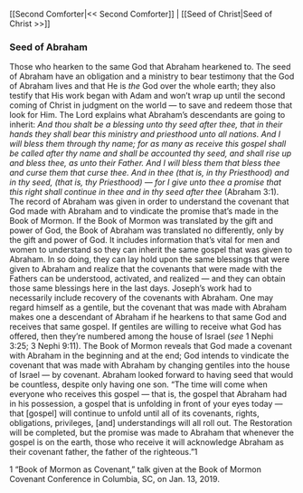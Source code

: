 [[Second Comforter|<< Second Comforter]]  |  [[Seed of Christ|Seed of Christ >>]]

### Seed of Abraham
Those who hearken to the same God that Abraham hearkened to. The seed of Abraham have an obligation and a ministry to bear testimony that the God of Abraham lives and that He is *the* God over the whole earth; they also testify that His work began with Adam and won’t wrap up until the second coming of Christ in judgment on the world — to save and redeem those that look for Him. The Lord explains what Abraham’s descendants are going to inherit: *And thou shalt be a blessing unto thy seed after thee, that in their hands they shall bear this ministry and priesthood unto all nations. And I will bless them through thy name; for as many as receive this gospel shall be called after thy name and shall be accounted thy seed, and shall rise up and bless thee, as unto their Father. And I will bless them that bless thee and curse them that curse thee. And in thee (that is, in thy Priesthood) and in thy seed, (that is, thy Priesthood) — for I give unto thee a promise that this right shall continue in thee and in thy seed after thee* (Abraham 3:1). The record of Abraham was given in order to understand the covenant that God made with Abraham and to vindicate the promise that’s made in the Book of Mormon. If the Book of Mormon was translated by the gift and power of God, the Book of Abraham was translated no differently, only by the gift and power of God. It includes information that’s vital for men and women to understand so they can inherit the same gospel that was given to Abraham. In so doing, they can lay hold upon the same blessings that were given to Abraham and realize that the covenants that were made with the Fathers can be understood, activated, and realized — and they can obtain those same blessings here in the last days. Joseph’s work had to necessarily include recovery of the covenants with Abraham. One may regard himself as a gentile, but the covenant that was made with Abraham makes one a descendant of Abraham if he hearkens to that same God and receives that same gospel. If gentiles are willing to receive what God has offered, then they’re numbered among the house of Israel (*see* 1 Nephi 3:25; 3 Nephi 9:11). The Book of Mormon reveals that God made a covenant with Abraham in the beginning and at the end; God intends to vindicate the covenant that was made with Abraham by changing gentiles into the house of Israel — by covenant. Abraham looked forward to having seed that would be countless, despite only having one son. “The time will come when everyone who receives this gospel — that is, the gospel that Abraham had in his possession, a gospel that is unfolding in front of your eyes today — that [gospel] will continue to unfold until all of its covenants, rights, obligations, privileges, [and] understandings will all roll out. The Restoration will be completed, but the promise was made to Abraham that whenever the gospel is on the earth, those who receive it will acknowledge Abraham as their covenant father, the father of the righteous.”1



1  “Book of Mormon as Covenant,” talk given at the Book of Mormon Covenant Conference in Columbia, SC, on Jan. 13, 2019.